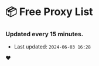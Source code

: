 # :package: Free Proxy List
### Updated every 15 minutes.

- Last updated: `2024-06-03 16:28`

:heart:
